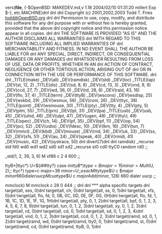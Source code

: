 vers(__file__,
	{-$OpenBSD: MAKEDEV.md,v 1.18 2004/02/10 01:31:20 millert Exp $-},
etc.MACHINE)dnl
dnl
dnl Copyright (c) 2001,2002,2003 Todd T. Fries <todd@OpenBSD.org>
dnl
dnl Permission to use, copy, modify, and distribute this software for any
dnl purpose with or without fee is hereby granted, provided that the above
dnl copyright notice and this permission notice appear in all copies.
dnl
dnl THE SOFTWARE IS PROVIDED "AS IS" AND THE AUTHOR DISCLAIMS ALL WARRANTIES
dnl WITH REGARD TO THIS SOFTWARE INCLUDING ALL IMPLIED WARRANTIES OF
dnl MERCHANTABILITY AND FITNESS. IN NO EVENT SHALL THE AUTHOR BE LIABLE FOR
dnl ANY SPECIAL, DIRECT, INDIRECT, OR CONSEQUENTIAL DAMAGES OR ANY DAMAGES
dnl WHATSOEVER RESULTING FROM LOSS OF USE, DATA OR PROFITS, WHETHER IN AN
dnl ACTION OF CONTRACT, NEGLIGENCE OR OTHER TORTIOUS ACTION, ARISING OUT OF
dnl OR IN CONNECTION WITH THE USE OR PERFORMANCE OF THIS SOFTWARE.
dnl
dnl
_TITLE(make)
_DEV(all)
_DEV(ramdisk)
_DEV(std)
_DEV(loc)
_TITLE(tap)
_DEV(st, 12, 2)
_TITLE(dis)
_DEV(sd, 8, 8)
_DEV(cd, 13, 3)
_DEV(vnd, 9, 9)
_DEV(ccd, 27, 7)
_DEV(wd, 36, 0)
_DEV(rd, 28, 6)
_DEV(raid, 43, 16)
_DEV(flo, 37, 4)
_TITLE(term)
_DEV(ttyB)
_DEV(wscons)
_DEV(wsdisp, 25)
_DEV(wskbd, 29)
_DEV(wsmux, 56)
_DEV(com, 26)
_DEV(ttyc, 38)
_TITLE(point)
_DEV(wsmouse, 30)
_TITLE(pty)
_DEV(tty, 4)
_DEV(pty, 5)
_DEV(ptm, 55)
_TITLE(prn)
_DEV(lpt, 31)
_DEV(lpa)
_TITLE(usb)
_DEV(usb, 45)
_DEV(uhid, 46)
_DEV(ulpt, 47)
_DEV(ugen, 48)
_DEV(ttyU, 49)
_TITLE(spec)
_DEV(ch, 14)
_DEV(pf, 35)
_DEV(bpf, 11)
_DEV(iop, 54)
_DEV(pci, 52)
_DEV(usbs)
_DEV(fdesc, 10)
_DEV(lkm, 16)
_DEV(tun, 7)
_DEV(mmcl)
_DEV(kbd)
_DEV(mouse)
_DEV(rnd, 34)
_DEV(uk, 33)
_DEV(ss, 32)
_DEV(xfs, 51)
_DEV(au, 24)
_DEV(speak, 40)
_DEV(rmidi, 41)
_DEV(music, 42)
_DEV(systrace, 50)
dnl
divert(7)dnl
dnl
ramdisk)
	_recurse std fd0 wd0 wd1 wd2 sd0 sd1 sd2
	_recurse st0 cd0 ttyC0 random rd0
	;;

_std(1, 2, 39, 3, 6)
	M xf86		c 2 4 600
	;;

ttyB*|ttyc*)
	U=${i##tty?}
	case $i in
	ttyB*)	type=B major=15 minor=Mult($U, 2);;
	ttyc*)	type=c major=38 minor=$U;;
	esac
	M tty$type$U c $major $minor 660 dialer uucp
	M cua$type$U c $major Add($minor, 128) 660 dialer uucp
	;;

mmclock)
	M mmclock c 28 0 444
	;;
dnl
dnl *** alpha specific targets
dnl
target(all, ses, 0)dnl
target(all, ch, 0)dnl
target(all, ss, 0, 1)dnl
target(all, xfs, 0)dnl
twrget(all, flo, fd, 0, 0B, 0C, 0D, 0E, 0F, 0G, 0H)dnl
twrget(all, flo, fd, 1, 1B, 1C, 1D, 1E, 1F, 1G, 1H)dnl
target(all, pty, 0, 1, 2)dnl
target(all, bpf, 0, 1, 2, 3, 4, 5, 6, 7, 8, 9)dnl
target(all, tun, 0, 1, 2, 3)dnl
target(all, xy, 0, 1, 2, 3)dnl
target(all, rd, 0)dnl
target(all, cd, 0, 1)dnl
target(all, sd, 0, 1, 2, 3, 4)dnl
target(all, vnd, 0, 1, 2, 3)dnl
target(all, ccd, 0, 1, 2, 3)dnl
target(ramd, sd, 0, 1, 2)dnl
target(ramd, wd, 0)dnl
target(ramd, tty0, 0, 1)dnl
target(ramd, st, 0)dnl
target(ramd, cd, 0)dnl
target(ramd, ttyB, 0, 1)dnl
